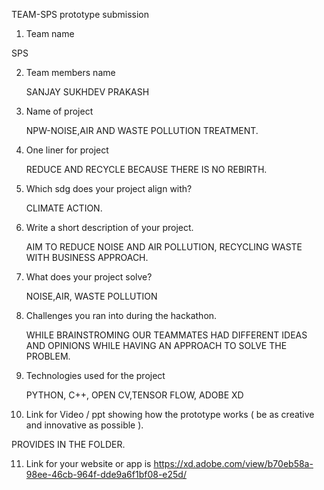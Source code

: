 
TEAM-SPS prototype submission



1. Team name 

  SPS

2. Team members name 

   SANJAY
   SUKHDEV 
   PRAKASH

3. Name of project

   NPW-NOISE,AIR AND WASTE POLLUTION TREATMENT.

4. One liner for project

   REDUCE AND RECYCLE BECAUSE THERE IS NO REBIRTH.

5. Which sdg does your project align with? 

   CLIMATE ACTION.

6. Write a short description of your project.  

   AIM TO REDUCE NOISE AND AIR POLLUTION, RECYCLING WASTE WITH BUSINESS APPROACH.

7. What does your project solve? 

   NOISE,AIR, WASTE POLLUTION

8. Challenges you ran into during the hackathon.  

   WHILE BRAINSTROMING OUR TEAMMATES HAD DIFFERENT IDEAS AND OPINIONS WHILE HAVING AN APPROACH TO SOLVE THE PROBLEM.

9. Technologies used for the project 

   PYTHON, C++, OPEN CV,TENSOR FLOW, ADOBE XD

10. Link for Video / ppt showing how the prototype works ( be as creative and innovative as possible ).  

   PROVIDES IN THE FOLDER.

11. Link for your website or app is https://xd.adobe.com/view/b70eb58a-98ee-46cb-964f-dde9a6f1bf08-e25d/
